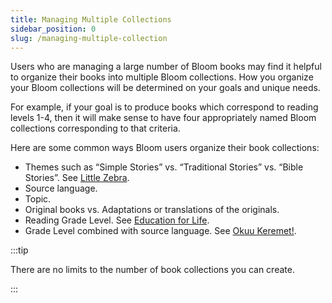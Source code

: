 ```yaml
---
title: Managing Multiple Collections
sidebar_position: 0
slug: /managing-multiple-collection
---
```




Users who are managing a large number of Bloom books may find it helpful to organize their books into multiple Bloom collections. How you organize your Bloom collections will be determined on your goals and unique needs.


For example, if your goal is to produce books which correspond to reading levels 1-4, then it will make sense to have four appropriately named Bloom collections corresponding to that criteria. 


Here are some common ways Bloom users organize their book collections:

- Themes such as “Simple Stories” vs. “Traditional Stories” vs. “Bible Stories”. See [Little Zebra](https://bloomlibrary.org/Little-Zebra-Books).
- Source language.
- Topic.
- Original books vs. Adaptations or translations of the originals.
- Reading Grade Level. See [Education for Life](https://bloomlibrary.org/EFL-education-for-life-org).
- Grade Level combined with source language. See [Okuu Keremet!](https://bloomlibrary.org/kyrgyzstan-OkuuKeremet).

:::tip

There are no limits to the number of book collections you can create.

:::



